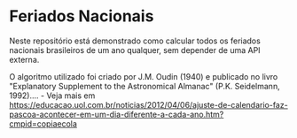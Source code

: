 # Feriados Nacionais

Neste repositório está demonstrado como calcular todos os feriados nacionais brasileiros de um ano qualquer, sem depender de uma API externa.

O algoritmo utilizado foi criado por J.M. Oudin (1940) e publicado no livro "Explanatory Supplement to the Astronomical Almanac" (P.K. Seidelmann, 1992).... - Veja mais em https://educacao.uol.com.br/noticias/2012/04/06/ajuste-de-calendario-faz-pascoa-acontecer-em-um-dia-diferente-a-cada-ano.htm?cmpid=copiaecola
